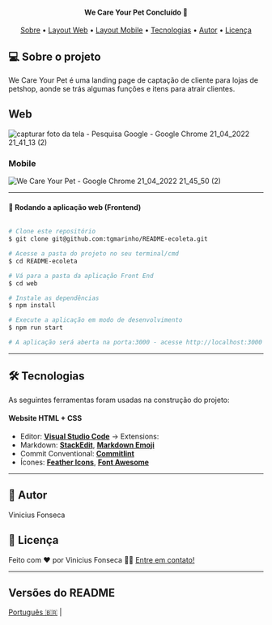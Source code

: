 
<h4 align="center"> 
We Care Your Pet Concluído 🚀 
</h4>

<p align="center">
 <a href="#-sobre-o-projeto">Sobre</a> •
 <a href="#-Web">Layout Web</a> • 
 <a href="#-Mobile">Layout Mobile</a> • 
 <a href="#-tecnologias">Tecnologias</a> • 
 <a href="#-autor">Autor</a> • 
 <a href="#user-content--licença">Licença</a>
</p>


## 💻 Sobre o projeto

We Care Your Pet é uma landing page de captação de cliente para lojas de petshop, aonde se trás algumas funções e itens para atrair clientes.

## Web

 ![capturar foto da tela - Pesquisa Google - Google Chrome 21_04_2022 21_41_13 (2)](https://user-images.githubusercontent.com/87347314/164577580-536ca989-1c43-48e9-ac07-aaba0e620fc8.png)


### Mobile
 ![We Care Your Pet - Google Chrome 21_04_2022 21_45_50 (2)](https://user-images.githubusercontent.com/87347314/164577659-5aa548c1-aed7-4176-8731-cebf047fd016.png)

---

#### 🧭 Rodando a aplicação web (Frontend)

```bash

# Clone este repositório
$ git clone git@github.com:tgmarinho/README-ecoleta.git

# Acesse a pasta do projeto no seu terminal/cmd
$ cd README-ecoleta

# Vá para a pasta da aplicação Front End
$ cd web

# Instale as dependências
$ npm install

# Execute a aplicação em modo de desenvolvimento
$ npm run start

# A aplicação será aberta na porta:3000 - acesse http://localhost:3000

```

---

## 🛠 Tecnologias

As seguintes ferramentas foram usadas na construção do projeto:

#### **Website**  HTML  +  CSS


-   Editor:  **[Visual Studio Code](https://code.visualstudio.com/)**  → Extensions:  
-   Markdown:  **[StackEdit](https://stackedit.io/)**,  **[Markdown Emoji](https://gist.github.com/rxaviers/7360908)**
-   Commit Conventional:  **[Commitlint](https://github.com/conventional-changelog/commitlint)**
-   Ícones:  **[Feather Icons](https://feathericons.com/)**,  **[Font Awesome](https://fontawesome.com/)**

---


## 🦸 Autor

Vinicius Fonseca

## 📝 Licença



Feito com ❤️ por Vinicius Fonseca 👋🏽 [Entre em contato!](https://www.linkedin.com/in/vinicius-f-39a73413b/)

---

##  Versões do README

[Português 🇧🇷](./README.md)  | 

